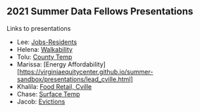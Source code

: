 ## 2021 Summer Data Fellows Presentations

Links to presentations

* Lee: [Jobs-Residents](https://virginiaequitycenter.github.io/summer-sandbox/presentations/Lee-EOS-presentation.html)
* Helena: [Walkability](https://virginiaequitycenter.github.io/summer-sandbox/presentations/Walkability.html)
* Tolu: [County Temp](https://virginiaequitycenter.github.io/summer-sandbox/presentations/EQC-Presentation.html)
* Marissa: [Energy Affordability][https://virginiaequitycenter.github.io/summer-sandbox/presentations/lead_cville.html]
* Khalila: [Food Retail, Cville](https://virginiaequitycenter.github.io/summer-sandbox/presentations/SNAP_cville.html)
* Chase: [Surface Temp](https://github.com/virginiaequitycenter/summer-sandbox/blob/main/EOS_presentations/ec_chasedawson_presentation.pptx?raw=true)
* Jacob: [Evictions](https://virginiaequitycenter.github.io/summer-sandbox/presentations/jgg-eos-presentation.html)
